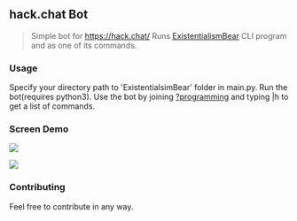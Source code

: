 ## **hack.chat Bot**

>Simple bot for https://hack.chat/
Runs [ExistentialismBear](https://github.com/WhiteheadV/ExistentialistBear) CLI program and as one of its commands.

### **Usage**

Specify your directory path to 'ExistentialsimBear' folder in main.py.
Run the bot(requires python3).
Use the bot by joining [?programming](https://hack.chat/?programming) and typing |h to get a list of commands.

### **Screen Demo**

![](https://lut.im/pmvNFDacKh/ZT6B6RSZTjLdWH5f)

![](https://lut.im/8eMp2AexuT/rfBB0aLjsnkNSMah)

### **Contributing**

Feel free to contribute in any way.
